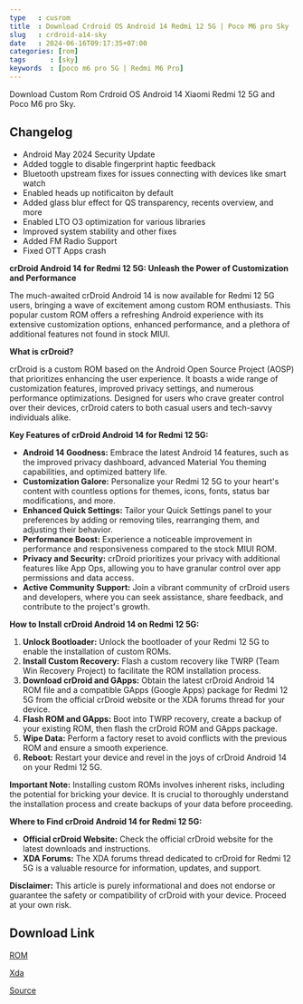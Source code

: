 ```yaml
---
type   : cusrom
title  : Download Crdroid OS Android 14 Redmi 12 5G | Poco M6 pro Sky
slug   : crdroid-a14-sky
date   : 2024-06-16T09:17:35+07:00
categories: [rom]
tags      : [sky]
keywords  : [poco m6 pro 5G | Redmi M6 Pro]
---
```


Download Custom Rom Crdroid OS Android 14 Xiaomi Redmi 12 5G and Poco M6 pro Sky.

## Changelog
- Android May 2024 Security Update
- Added toggle to disable fingerprint haptic feedback
- Bluetooth upstream fixes for issues connecting with devices like smart watch
- Enabled heads up notificaiton by default
- Added glass blur effect for QS transparency, recents overview, and more
- Enabled LTO O3 optimization for various libraries
- Improved system stability and other fixes
- Added FM Radio Support
- Fixed OTT Apps crash

**crDroid Android 14 for Redmi 12 5G: Unleash the Power of Customization and Performance**

The much-awaited crDroid Android 14 is now available for Redmi 12 5G users, bringing a wave of excitement among custom ROM enthusiasts. This popular custom ROM offers a refreshing Android experience with its extensive customization options, enhanced performance, and a plethora of additional features not found in stock MIUI.

**What is crDroid?**

crDroid is a custom ROM based on the Android Open Source Project (AOSP) that prioritizes enhancing the user experience. It boasts a wide range of customization features, improved privacy settings, and numerous performance optimizations. Designed for users who crave greater control over their devices, crDroid caters to both casual users and tech-savvy individuals alike.

**Key Features of crDroid Android 14 for Redmi 12 5G:**

* **Android 14 Goodness:** Embrace the latest Android 14 features, such as the improved privacy dashboard, advanced Material You theming capabilities, and optimized battery life.
* **Customization Galore:** Personalize your Redmi 12 5G to your heart's content with countless options for themes, icons, fonts, status bar modifications, and more.
* **Enhanced Quick Settings:** Tailor your Quick Settings panel to your preferences by adding or removing tiles, rearranging them, and adjusting their behavior.
* **Performance Boost:** Experience a noticeable improvement in performance and responsiveness compared to the stock MIUI ROM.
* **Privacy and Security:** crDroid prioritizes your privacy with additional features like App Ops, allowing you to have granular control over app permissions and data access.
* **Active Community Support:** Join a vibrant community of crDroid users and developers, where you can seek assistance, share feedback, and contribute to the project's growth.

**How to Install crDroid Android 14 on Redmi 12 5G:**

1. **Unlock Bootloader:** Unlock the bootloader of your Redmi 12 5G to enable the installation of custom ROMs.
2. **Install Custom Recovery:** Flash a custom recovery like TWRP (Team Win Recovery Project) to facilitate the ROM installation process.
3. **Download crDroid and GApps:** Obtain the latest crDroid Android 14 ROM file and a compatible GApps (Google Apps) package for Redmi 12 5G from the official crDroid website or the XDA forums thread for your device.
4. **Flash ROM and GApps:** Boot into TWRP recovery, create a backup of your existing ROM, then flash the crDroid ROM and GApps package.
5. **Wipe Data:** Perform a factory reset to avoid conflicts with the previous ROM and ensure a smooth experience.
6. **Reboot:** Restart your device and revel in the joys of crDroid Android 14 on your Redmi 12 5G.

**Important Note:** Installing custom ROMs involves inherent risks, including the potential for bricking your device. It is crucial to thoroughly understand the installation process and create backups of your data before proceeding.

**Where to Find crDroid Android 14 for Redmi 12 5G:**

* **Official crDroid Website:** Check the official crDroid website for the latest downloads and instructions.
* **XDA Forums:** The XDA forums thread dedicated to crDroid for Redmi 12 5G is a valuable resource for information, updates, and support.

**Disclaimer:** This article is purely informational and does not endorse or guarantee the safety or compatibility of crDroid with your device. Proceed at your own risk.



## Download Link
[ROM](https://sourceforge.net/projects/crdroid/files/sky/10.x/)

[Xda](https://xdaforums.com/t/rom-14-0-crdroid-10-2-redmi-12-5g-poco-m6-pro-5g-redmi-12r-5g-sky.4660956/)

[Source](https://crdroid.net/sky/10)
